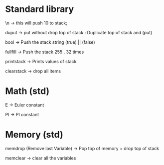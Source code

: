 # Standard library

\n -> this will push 10 to stack;

duput -> put without drop top of stack : Duplicate top of stack and (put)

bool -> Push the stack string (true) || (false)

fullfill -> Push the stack 255 , 32 times

printstack -> Prints values of stack

clearstack -> drop all items

# Math (std)

E -> Euler constant

PI -> PI constant

# Memory (std)

memdrop (Remove last Variable) -> Pop top of memory + drop top of stack

memclear -> clear all the variables
